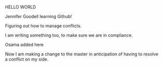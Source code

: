 HELLO WORLD

Jennifer Goodell learning Github!

Figuring out how to manage conflicts.

I am writing something too, to make sure we are in compliance. 

Osama added here

Now I am making a change to the master in anticipation of having to resolve a conflict on my side.  

